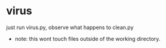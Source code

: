 # virus

just run virus.py, observe what happens to clean.py

- note: this wont touch files outside of the working directory.
